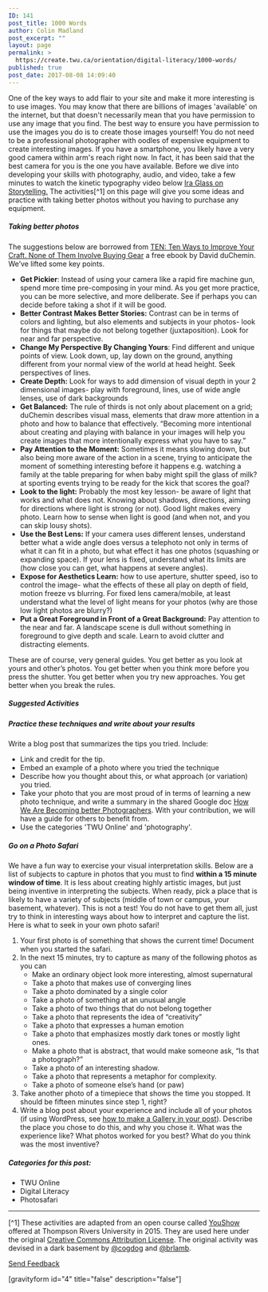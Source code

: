 ```yaml
---
ID: 141
post_title: 1000 Words
author: Colin Madland
post_excerpt: ""
layout: page
permalink: >
  https://create.twu.ca/orientation/digital-literacy/1000-words/
published: true
post_date: 2017-08-08 14:09:40
---
```

One of the key ways to add flair to your site and make it more interesting is to use images. You may know that there are billions of images 'available' on the internet, but that doesn't necessarily mean that you have permission to use any image that you find. The best way to ensure you have permission to use the images you do is to create those images yourself! You do not need to be a professional photographer with oodles of expensive equipment to create interesting images. If you have a smartphone, you likely have a very good camera within arm's reach right now. In fact, it has been said that the best camera for you is the one you have available. Before we dive into developing your skills with photography, audio, and video, take a few minutes to watch the kinetic typography video below <a href="https://vimeo.com/24715531">Ira Glass on Storytelling.</a> The activities&#91;^1&#93; on this page will give you some ideas and practice with taking better photos without you having to purchase any equipment.

<h5>Taking better photos</h5>

The suggestions below are borrowed from <a href="http://craftandvision.com/books/ten/">TEN: Ten Ways to Improve Your Craft. None of Them Involve Buying Gear</a> a free ebook by David duChemin. We’ve lifted some key points.

<ul>
<li><strong>Get Pickier</strong>: Instead of using your camera like a rapid fire machine gun, spend more time pre-composing in your mind. As you get more practice, you can be more selective, and more deliberate. See if perhaps you can decide before taking a shot if it will be good.</li>
<li><strong>Better Contrast Makes Better Stories:</strong> Contrast can be in terms of colors and lighting, but also elements and subjects in your photos- look for things that maybe do not belong together (juxtaposition). Look for near and far perspective.</li>
<li><strong>Change My Perspective By Changing Yours</strong>: Find different and unique points of view. Look down, up, lay down on the ground, anything different from your normal view of the world at head height. Seek perspectives of lines.</li>
<li><strong>Create Depth:</strong> Look for ways to add dimension of visual depth in your 2 dimensional images- play with foreground, lines, use of wide angle lenses, use of dark backgrounds</li>
<li><strong>Get Balanced:</strong> The rule of thirds is not only about placement on a grid; duChemin describes visual mass, elements that draw more attention in a photo and how to balance that effectively. “Becoming more intentional about creating and playing with balance in your images will help you create images that more intentionally express what you have to say.”</li>
<li><strong>Pay Attention to the Moment:</strong> Sometimes it means slowing down, but also being more aware of the action in a scene, trying to anticipate the moment of something interesting before it happens e.g. watching a family at the table preparing for when baby might spill the glass of milk? at sporting events trying to be ready for the kick that scores the goal?</li>
<li><strong>Look to the light:</strong> Probably the most key lesson- be aware of light that works and what does not. Knowing about shadows, directions, aiming for directions where light is strong (or not). Good light makes every photo. Learn how to sense when light is good (and when not, and you can skip lousy shots).</li>
<li><strong>Use the Best Lens:</strong> If your camera uses different lenses, understand better what a wide angle does versus a telephoto not only in terms of what it can fit in a photo, but what effect it has one photos (squashing or expanding space). If your lens is fixed, understand what its limits are (how close you can get, what happens at severe angles).</li>
<li><strong>Expose for Aesthetics Learn:</strong> how to use aperture, shutter speed, iso to control the image- what the effects of these all play on depth of field, motion freeze vs blurring. For fixed lens camera/mobile, at least understand what the level of light means for your photos (why are those low light photos are blurry?)</li>
<li><strong>Put a Great Foreground in Front of a Great Background:</strong> Pay attention to the near and far. A landscape scene is dull without something in foreground to give depth and scale. Learn to avoid clutter and distracting elements.</li>
</ul>

These are of course, very general guides. You get better as you look at yours and other’s photos. You get better when you think more before you press the shutter. You get better when you try new approaches. You get better when you break the rules.

<h5>Suggested Activities</h5>

<h5>Practice these techniques and write about your results</h5>

Write a blog post that summarizes the tips you tried. Include:

<ul>
<li>Link and credit for the tip.</li>
<li>Embed an example of a photo where you tried the technique</li>
<li>Describe how you thought about this, or what approach (or variation) you tried.</li>
<li>Take your photo that you are most proud of in terms of learning a new photo technique, and write a summary in the shared Google doc <a href="https://docs.google.com/document/d/15z7L194rakK4jbgshTDNkRm5FmBDGCaZDfXbVQxywTE/edit?usp=sharing">How We Are Becoming better Photographers</a>. With your contribution, we will have a guide for others to benefit from.</li>
<li>Use the categories 'TWU Online' and 'photography'.</li>
</ul>

<h5>Go on a Photo Safari</h5>

We have a fun way to exercise your visual interpretation skills. Below are a list of subjects to capture in photos that you must to find <strong>within a 15 minute window of time</strong>. It is less about creating highly artistic images, but just being inventive in interpreting the subjects. When ready, pick a place that is likely to have a variety of subjects (middle of town or campus, your basement, whatever). This is not a test! You do not have to get them all, just try to think in interesting ways about how to interpret and capture the list. Here is what to seek in your own photo safari!

<ol>
<li>Your first photo is of something that shows the current time! Document when you started the safari.</li>
<li>In the next 15 minutes, try to capture as many of the following photos as you can

<ul>
<li>Make an ordinary object look more interesting, almost supernatural</li>
<li>Take a photo that makes use of converging lines</li>
<li>Take a photo dominated by a single color</li>
<li>Take a photo of something at an unusual angle</li>
<li>Take a photo of two things that do not belong together</li>
<li>Take a photo that represents the idea of “creativity”</li>
<li>Take a photo that expresses a human emotion</li>
<li>Take a photo that emphasizes mostly dark tones or mostly light ones.</li>
<li>Make a photo that is abstract, that would make someone ask, “Is that a photograph?”</li>
<li>Take a photo of an interesting shadow.</li>
<li>Take a photo that represents a metaphor for complexity.</li>
<li>Take a photo of someone else’s hand (or paw)</li>
</ul></li>
<li>Take another photo of a timepiece that shows the time you stopped. It should be fifteen minutes since step 1, right?</li>
<li>Write a blog post about your experience and include all of your photos (if using WordPress, see <a href="http://codex.wordpress.org/The_WordPress_Gallery">how to make a Gallery in your post</a>). Describe the place you chose to do this, and why you chose it. What was the experience like? What photos worked for you best? What do you think was the most inventive?</li>
</ol>

<h5>Categories for this post:</h5>

<ul>
<li>TWU Online</li>
<li>Digital Literacy</li>
<li>Photosafari</li>
</ul>

<hr />

&#91;^1&#93; These activities are adapted from an open course called <a href="http://youshow.trubox.ca/about/schedule/unit-2/">YouShow</a> offered at Thompson Rivers University in 2015. They are used here under the original <a href="http://creativecommons.org/licenses/by/4.0/">Creative Commons Attribution License</a>. The original activity was devised in a dark basement by <a href="https://twitter.com/cogdog">@cogdog</a> and <a href="https://twitter.com/brlamb">@brlamb</a>.

<!--themify_builder_static--><a href="#" data-behavior="toggle" data-label="Send Feedback" data-lesslabel="NVM" data-hover="light-green" data-remove="green"> Send Feedback </a>

[gravityform id="4" title="false" description="false"]

<!--/themify_builder_static-->